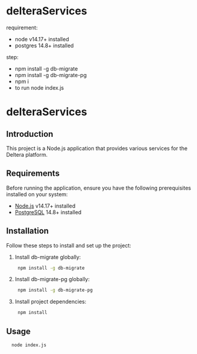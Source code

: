 # delteraServices

requirement:

- node v14.17+ installed
- postgres 14.8+ installed

step:

- npm install -g db-migrate
- npm install -g db-migrate-pg
- npm i
- to run node index.js

# delteraServices

## Introduction

This project is a Node.js application that provides various services for the Deltera platform.

## Requirements

Before running the application, ensure you have the following prerequisites installed on your system:

- [Node.js](https://nodejs.org/) v14.17+ installed
- [PostgreSQL](https://www.postgresql.org/) 14.8+ installed

## Installation

Follow these steps to install and set up the project:

1. Install db-migrate globally:

   ```bash
    npm install -g db-migrate
   ```

2. Install db-migrate-pg globally:

   ```bash
    npm install -g db-migrate-pg
   ```

3. Install project dependencies:
   ```bash
    npm install
   ```

## Usage

```bash
  node index.js
```
